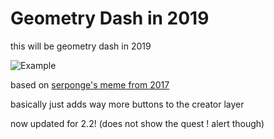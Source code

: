 # Geometry Dash in 2019

this will be geometry dash in 2019

![Example](colon.gd_in_2019/reference.png&scale:0.5)

based on [serponge's meme from 2017](https://twitter.com/Sersponge/status/828175416145932288)

basically just adds way more buttons to the creator layer

now updated for 2.2! (does not show the quest ! alert though)
